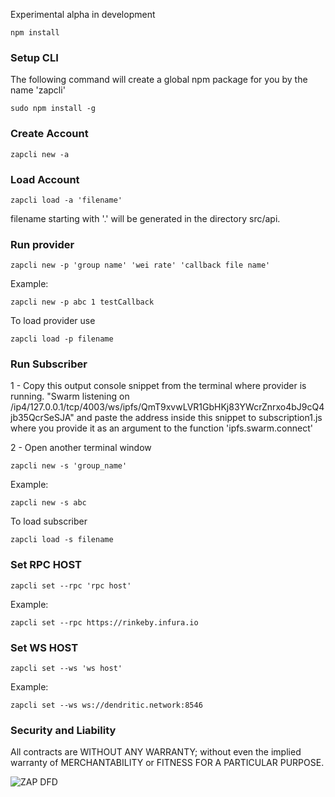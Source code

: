 
Experimental alpha in development


```
npm install
```
### Setup CLI

The following command will create a global npm package for you by the name 'zapcli'
```
sudo npm install -g
```

### Create Account


```
zapcli new -a
```
### Load Account

```
zapcli load -a 'filename'
```
filename starting with '.' will be generated in the directory src/api.
### Run provider


```
zapcli new -p 'group name' 'wei rate' 'callback file name'
```
Example:
```
zapcli new -p abc 1 testCallback
```
To load provider use
```
zapcli load -p filename
```


### Run Subscriber

1 - Copy this output console snippet from the terminal where provider is running.
"Swarm listening on /ip4/127.0.0.1/tcp/4003/ws/ipfs/QmT9xvwLVR1GbHKj83YWcrZnrxo4bJ9cQ4jb35QcrSeSJA"
and paste the address inside this snippet to subscription1.js where you provide it as an argument to the function 'ipfs.swarm.connect'

2 - Open another terminal window


```
zapcli new -s 'group_name'
```
Example:

```
zapcli new -s abc
```
To load subscriber
```
zapcli load -s filename
```

### Set RPC HOST
```
zapcli set --rpc 'rpc host'
```
Example:

```
zapcli set --rpc https://rinkeby.infura.io
```

### Set WS HOST
```
zapcli set --ws 'ws host'
```
Example:
```
zapcli set --ws ws://dendritic.network:8546
```
### Security and Liability

All contracts are WITHOUT ANY WARRANTY; without even the implied warranty of MERCHANTABILITY or FITNESS FOR A PARTICULAR PURPOSE.

![ZAP DFD](https://imgur.com/a/SjPb3)
